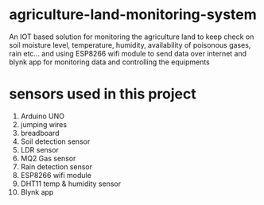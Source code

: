 # agriculture-land-monitoring-system
An IOT based solution for monitoring the agriculture land to keep check on soil moisture level, temperature, humidity, availability of poisonous gases, rain etc... and using ESP8266 wifi module to send data over internet and blynk app for monitoring data and controlling the equipments


# sensors used in this project


1. Arduino UNO
2. jumping wires
3. breadboard
4. Soil detection sensor
5. LDR sensor
6. MQ2 Gas sensor
7. Rain detection sensor
8. ESP8266 wifi module
9. DHT11 temp & humidity sensor
10. Blynk app